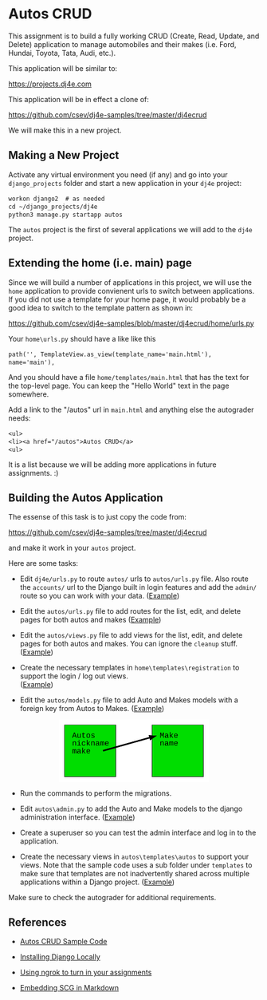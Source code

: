 Autos CRUD
==========

This assignment is to build a fully working CRUD (Create, Read, Update, and Delete)
application to manage automobiles and their makes (i.e. Ford, Hundai, Toyota,
Tata, Audi, etc.).

This application will be similar to:

https://projects.dj4e.com

This application will be in effect a clone of:

https://github.com/csev/dj4e-samples/tree/master/dj4ecrud

We will make this in a new project.

Making a New Project
--------------------

Activate any virtual environment you need (if any) and go into your `django_projects` folder
and start a new application in your `dj4e` project:

    workon django2  # as needed
    cd ~/django_projects/dj4e
    python3 manage.py startapp autos

The `autos` project is the first of several applications we will add to the `dj4e` project.

Extending the home (i.e. main) page
-----------------------------------

Since we will build a number of applications in this project, we will use the `home`
application to provide convienent urls to switch between applications.   If you did
not use a template for your home page, it would probably be a good idea to switch
to the template pattern as shown in:

https://github.com/csev/dj4e-samples/blob/master/dj4ecrud/home/urls.py

Your `home\urls.py` should have a like like this

    path('', TemplateView.as_view(template_name='main.html'), name='main'),

And you should have a file `home/templates/main.html` that has the text for the top-level page.
You can keep the "Hello World" text in the page somewhere.

Add a link to the "/autos" url in `main.html` and anything else the autograder needs:

    <ul>
    <li><a href="/autos">Autos CRUD</a>
    <ul>

It is a list because we will be adding more applications in future assignments. :)

Building the Autos Application
------------------------------

The essense of this task is to just copy the code from:

https://github.com/csev/dj4e-samples/tree/master/dj4ecrud

and make it work in your `autos` project.

Here are some tasks:

* Edit `dj4e/urls.py` to route `autos/` urls to `autos/urls.py` file.  Also route the `accounts/` url to the 
Django built in login features and add the `admin/` route so you can work with your data.
(<a href="https://github.com/csev/dj4e-samples/blob/master/dj4ecrud/dj4ecrud/urls.py" target="_blank">Example</a>)

* Edit the `autos/urls.py` file to add routes for the list, edit, and delete pages for both autos and makes
(<a href="https://github.com/csev/dj4e-samples/blob/master/dj4ecrud/autos/urls.py" target="_blank">Example</a>)

* Edit the `autos/views.py` file to add views for the list, edit, and delete pages for both autos and makes.
You can ignore the `cleanup` stuff.
(<a href="https://github.com/csev/dj4e-samples/blob/master/dj4ecrud/autos/views.py" target="_blank">Example</a>)

* Create the necessary templates in `home\templates\registration` to support the login / log out views.  
(<a href="https://github.com/csev/dj4e-samples/blob/master/dj4ecrud/home/templates" target="_blank">Example</a>)

* Edit the `autos/models.py` file to add Auto and Makes models with a foreign key from Autos to Makes.
(<a href="https://github.com/csev/dj4e-samples/blob/master/dj4ecrud/autos/urls.py" target="_blank">Example</a>)

<img src="svg/auto_model.svg" alt="A data model diagram showing Autos and Makes" style="display: block; margin-left: auto; margin-right: auto;align: center; max-width: 300px;">

* Run the commands to perform the migrations.  

* Edit `autos\admin.py` to add the Auto and Make models to the django administration interface.
(<a href="https://github.com/csev/dj4e-samples/blob/master/dj4ecrud/autos/admin.py" target="_blank">Example</a>)

* Create a superuser so you can test the admin interface
and log in to the application.

* Create the necessary views in `autos\templates\autos` to support your views.
Note that the sample code uses a sub folder under `templates` to
make sure that templates are not inadvertently shared across multiple applications within a Django project.
(<a href="https://github.com/csev/dj4e-samples/blob/master/dj4ecrud/autos/templates" target="_blank">Example</a>)

Make sure to check the autograder for additional requirements.

References
----------

* <a href="https://github.com/csev/dj4e-samples/tree/master/dj4ecrud" target="_blank">Autos CRUD Sample Code</a>

* <a href="dj_install.md" target="_blank">Installing Django Locally</a>

* <a href="../ngrok" target="_blank">Using ngrok to turn in your assignments</a>

* <a href="https://stackoverflow.com/questions/13808020/include-an-svg-hosted-on-github-in-markdown" target="_blank">Embedding SCG in Markdown</a>
